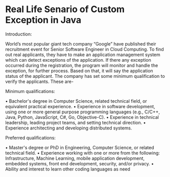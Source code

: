 # Real Life Senario of Custom Exception in Java     

Introduction:

  World’s most popular giant tech company “Google” have published their recruitment event for Senior Software Engineer in Cloud Computing. To find out real applicants, they have to make an application management system which can detect exceptions of the application. If there any exception occurred during the registration, the program will monitor and handle the exception, for further process. Based on that, it will say the application status of the applicant. The company has set some minimum qualification to verify the applicants. These are-


Minimum qualifications:

• Bachelor's degree in Computer Science, related technical field, or equivalent practical experience. • Experience in software development, using one or more general purpose programming languages (e.g., C/C++, Java, Python, JavaScript, C#, Go, Objective-C). • Experience in technical leadership, leading project teams, and setting technical direction. • Experience architecting and developing distributed systems.



Preferred qualifications:


• Master's degree or PhD in Engineering, Computer Science, or related technical field. • Experience working with one or more from the following: Infrastructure, Machine Learning, mobile application development, embedded systems, front end development, security, and/or privacy.
• Ability and interest to learn other coding languages as need


